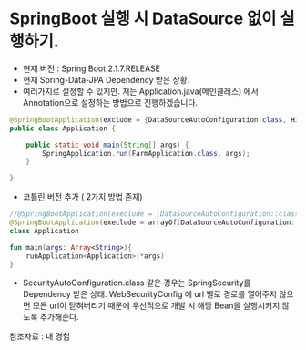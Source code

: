 # SpringBoot 실행 시 DataSource 없이 실행하기.

- 현재 버전 : Spring Boot 2.1.7.RELEASE
- 현재  Spring-Data-JPA Dependency 받은 상황.
- 여러가지로 설정할 수 있지만. 저는 Application.java(메인클레스) 에서 Annotation으로 설정하는 방법으로 진행하겠습니다.

```java
@SpringBootApplication(exclude = {DataSourceAutoConfiguration.class, HibernateJpaAutoConfiguration.class, SecurityAutoConfiguration.class})
public class Application {

	public static void main(String[] args) {
		SpringApplication.run(FarmApplication.class, args);
	}

}
```

- 코틀린 버전 추가 ( 2가지 방법 존재)
```kotlin
//@SpringBootApplication(execlude = [DataSourceAutoConfiguration::class, HibernateJpaAutoConfiguration::class])
@SpringBootApplication(execlude = arrayOf(DataSourceAutoConfiguration::class, HibernateJpaAutoConfiguration::class))
class Application

fun main(args: Array<String>){
    runApplication<Application>(*args)
}
```

- SecurityAutoConfiguration.class 같은 경우는 SpringSecurity를 Dependency 받은 상태.
WebSecurityConfig 에 url 별로 경로를 열어주지 않으면 모든 url이 닫혀버리기 때문에 우선적으로 개발 시 해당 Bean을 실행시키지 않도록 추가해준다.

참조자료 : 내 경험